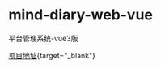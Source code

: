 # mind-diary-web-vue
平台管理系统-vue3版

[项目地址](https://www.lvpangpang.com/mind-diary-web-vue/){target="_blank"}
